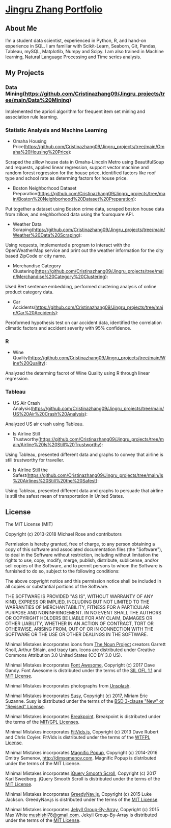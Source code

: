 # [Jingru Zhang Portfolio](https://cristinazhang09.github.io/)

## About Me

I’m a student data scientist, experienced in Python, R, and hand-on experience in SQL. I am familiar with Scikit-Learn, Seaborn, Git, Pandas, Tableau, mySQL, Matplotlib, Numpy 
and Scipy. I am also trained in Machine learning, Natural Language Processing and Time series analysis.

## My Projects

### Data Mining(https://github.com/Cristinazhang09/Jingru_projects/tree/main/Data%20Mining)

Implemented the apriori algorithm for frequent item set mining and association rule learning.

### Statistic Analysis and Machine Learning
- Omaha Housing Price(https://github.com/Cristinazhang09/Jingru_projects/tree/main/Omaha%20Housing%20Price): 

Scraped the zillow house data in Omaha-Lincoln Metro using BeautifulSoup and requests, applied linear regression, support vector machine and random forest regression for the house price, identified factors like roof type and school rate as determing factors for house price.

- Boston Neighborhood Dataset Preparation(https://github.com/Cristinazhang09/Jingru_projects/tree/main/Boston%20Neighborhood%20Dataset%20Preparation): 

Put together a dataset using Boston crime data, scraped boston house data from zillow, and neighborhood data using the foursquare API. 

- Weather Data Scraping(https://github.com/Cristinazhang09/Jingru_projects/tree/main/Weather%20Data%20Scraping): 

Using requests, implemented a program to interact with the OpenWeatherMap service and print out the weather information for the city based ZipCode or city name.

- Merchandise Category Clustering(https://github.com/Cristinazhang09/Jingru_projects/tree/main/Merchandise%20Category%20Clustering): 

Used Bert sentence embedding, performed clustering analysis of online product category data.

- Car Accidents(https://github.com/Cristinazhang09/Jingru_projects/tree/main/Car%20Accidents): 

Peroformed hypothesis test on car accident data, identified the correlation climatic factors and accident severity with 95% confidence.

### R
- Wine Quality(https://github.com/Cristinazhang09/Jingru_projects/tree/main/Wine%20Quality): 

Analyzed the determing facrot of Wine Quality using R through linear regression. 

### Tableau
- US Air Crash Analysis(https://github.com/Cristinazhang09/Jingru_projects/tree/main/US%20Air%20Crash%20Analysis): 

Analyzed US air crash using Tableau.

- Is Airline Still Trustworthy(https://github.com/Cristinazhang09/Jingru_projects/tree/main/Airline%20Is%20Still%20Trustworthy): 

Using Tableau, presented different data and graphs to convey that airline is still trustworthy for traveller.

- Is Airline Still the Safest(https://github.com/Cristinazhang09/Jingru_projects/tree/main/Is%20Airlines%20Still%20the%20Safest): 

Using Tableau, presented different data and graphs to persuade that airline is still the safest mean of transportation in United States. 


## License

The MIT License (MIT)

Copyright (c) 2013-2018 Michael Rose and contributors

Permission is hereby granted, free of charge, to any person obtaining a copy
of this software and associated documentation files (the "Software"), to deal
in the Software without restriction, including without limitation the rights
to use, copy, modify, merge, publish, distribute, sublicense, and/or sell
copies of the Software, and to permit persons to whom the Software is
furnished to do so, subject to the following conditions:

The above copyright notice and this permission notice shall be included in all
copies or substantial portions of the Software.

THE SOFTWARE IS PROVIDED "AS IS", WITHOUT WARRANTY OF ANY KIND, EXPRESS OR
IMPLIED, INCLUDING BUT NOT LIMITED TO THE WARRANTIES OF MERCHANTABILITY,
FITNESS FOR A PARTICULAR PURPOSE AND NONINFRINGEMENT. IN NO EVENT SHALL THE
AUTHORS OR COPYRIGHT HOLDERS BE LIABLE FOR ANY CLAIM, DAMAGES OR OTHER
LIABILITY, WHETHER IN AN ACTION OF CONTRACT, TORT OR OTHERWISE, ARISING FROM,
OUT OF OR IN CONNECTION WITH THE SOFTWARE OR THE USE OR OTHER DEALINGS IN THE
SOFTWARE.

Minimal Mistakes incorporates icons from [The Noun Project](https://thenounproject.com/) 
creators Garrett Knoll, Arthur Shlain, and tracy tam.
Icons are distributed under Creative Commons Attribution 3.0 United States (CC BY 3.0 US).

Minimal Mistakes incorporates [Font Awesome](http://fontawesome.io/),
Copyright (c) 2017 Dave Gandy.
Font Awesome is distributed under the terms of the [SIL OFL 1.1](http://scripts.sil.org/OFL) 
and [MIT License](http://opensource.org/licenses/MIT).

Minimal Mistakes incorporates photographs from [Unsplash](https://unsplash.com).

Minimal Mistakes incorporates [Susy](http://susy.oddbird.net/),
Copyright (c) 2017, Miriam Eric Suzanne.
Susy is distributed under the terms of the [BSD 3-clause "New" or "Revised" License](https://opensource.org/licenses/BSD-3-Clause).

Minimal Mistakes incorporates [Breakpoint](http://breakpoint-sass.com/).
Breakpoint is distributed under the terms of the [MIT/GPL Licenses](http://opensource.org/licenses/MIT).

Minimal Mistakes incorporates [FitVids.js](https://github.com/davatron5000/FitVids.js/),
Copyright (c) 2013 Dave Rubert and Chris Coyier.
FitVids is distributed under the terms of the [WTFPL License](http://sam.zoy.org/wtfpl/).

Minimal Mistakes incorporates [Magnific Popup](http://dimsemenov.com/plugins/magnific-popup/),
Copyright (c) 2014-2016 Dmitry Semenov, http://dimsemenov.com.
Magnific Popup is distributed under the terms of the MIT License.

Minimal Mistakes incorporates [jQuery Smooth Scroll](https://github.com/kswedberg/jquery-smooth-scroll),
Copyright (c) 2017 Karl Swedberg.
jQuery Smooth Scroll is distributed under the terms of the [MIT License](http://opensource.org/licenses/MIT).

Minimal Mistakes incorporates [GreedyNav.js](https://github.com/lukejacksonn/GreedyNav),
Copyright (c) 2015 Luke Jackson.
GreedyNav.js is distributed under the terms of the [MIT License](http://opensource.org/licenses/MIT).

Minimal Mistakes incorporates [Jekyll Group-By-Array](https://github.com/mushishi78/jekyll-group-by-array),
Copyright (c) 2015 Max White <mushishi78@gmail.com>.
Jekyll Group-By-Array is distributed under the terms of the [MIT License](http://opensource.org/licenses/MIT).
